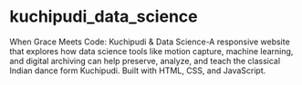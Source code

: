 # kuchipudi_data_science
When Grace Meets Code: Kuchipudi &amp; Data Science-A responsive website that explores how data science tools like motion capture, machine learning, and digital archiving can help preserve, analyze, and teach the classical Indian dance form Kuchipudi. Built with HTML, CSS, and JavaScript.
